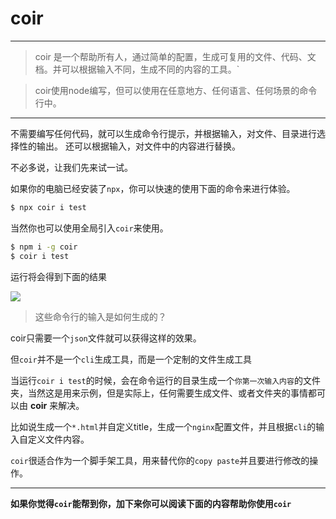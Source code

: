 # coir
---
>coir 是一个帮助所有人，通过简单的配置，生成可复用的文件、代码、文档。并可以根据输入不同，生成不同的内容的工具。`

>coir使用node编写，但可以使用在任意地方、任何语言、任何场景的命令行中。

---

不需要编写任何代码，就可以生成命令行提示，并根据输入，对文件、目录进行选择性的输出。
还可以根据输入，对文件中的内容进行替换。

不必多说，让我们先来试一试。

如果你的电脑已经安装了`npx`，你可以快速的使用下面的命令来进行体验。
```bash
$ npx coir i test
```

当然你也可以使用全局引入`coir`来使用。
```bash
$ npm i -g coir
$ coir i test
```
运行将会得到下面的结果

<img src="https://i.h2.pdim.gs/08f852b17b7e66dc761dee2064806bae.gif">

>这些命令行的输入是如何生成的？

coir只需要一个`json`文件就可以获得这样的效果。

但`coir`并不是一个`cli`生成工具，而是一个定制的文件生成工具

当运行`coir i test`的时候，会在命令运行的目录生成一个`你第一次输入内容`的文件夹，当然这是用来示例，但是实际上，任何需要生成文件、或者文件夹的事情都可以由 **coir** 来解决。

比如说生成一个`*.html`并自定义title，生成一个`nginx`配置文件，并且根据`cli`的输入自定义文件内容。

`coir`很适合作为一个脚手架工具，用来替代你的`copy paste`并且要进行修改的操作。
    
---

**如果你觉得`coir`能帮到你，加下来你可以阅读下面的内容帮助你使用`coir`**
